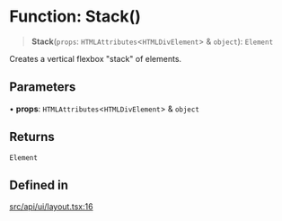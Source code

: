 # Function: Stack()

> **Stack**(`props`: `HTMLAttributes`\<`HTMLDivElement`\> & `object`): `Element`

Creates a vertical flexbox "stack" of elements.

## Parameters

• **props**: `HTMLAttributes`\<`HTMLDivElement`\> & `object`

## Returns

`Element`

## Defined in

[src/api/ui/layout.tsx:16](https://github.com/GamerGirlandCo/datacore/blob/7f32893e5430e552f1b1164e828ac7a411d6e24f/src/api/ui/layout.tsx#L16)
